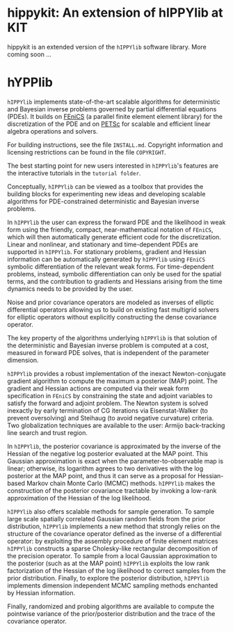 # hippykit: An extension of hIPPYlib at KIT

hippykit is an extended version of the `hIPPYlib` software library. More coming soon ...

# hYPPlib

`hIPPYlib` implements state-of-the-art scalable algorithms for
deterministic and Bayesian inverse problems governed by partial differential equations (PDEs).
It builds on [FEniCS](http://fenicsproject.org/)
(a parallel finite element element library) for the discretization of the PDE
and on [PETSc](http://www.mcs.anl.gov/petsc/) for scalable and efficient linear
algebra operations and solvers.

For building instructions, see the file `INSTALL.md`. Copyright information
and licensing restrictions can be found in the file `COPYRIGHT`.

The best starting point for new users interested in `hIPPYlib`'s
features are the interactive tutorials in the `tutorial folder`.

Conceptually, `hIPPYlib` can be viewed as a toolbox that provides the
building blocks for experimenting new ideas and developing scalable
algorithms for PDE-constrained deterministic and Bayesian inverse problems.

In `hIPPYlib` the user can express the forward PDE and the likelihood in
weak form using the friendly, compact, near-mathematical notation of
`FEniCS`, which will then automatically generate efficient code for the
discretization.  Linear and nonlinear, and stationary and
time-dependent PDEs are supported in `hIPPYlib`.
For stationary problems, gradient and Hessian information can be
automatically generated by `hIPPYlib` using `FEniCS` symbolic differentiation
of the relevant weak forms. For time-dependent problems, instead, symbolic
differentiation can only be used for the spatial terms, and the contribution
to gradients and Hessians arising from the time dynamics needs to be provided
by the user.

Noise and prior covariance operators are modeled as inverses of
elliptic differential operators allowing us to build on existing fast
multigrid solvers for elliptic operators without explicitly
constructing the dense covariance operator.

The key property of the algorithms underlying `hIPPYlib` is that solution
of the deterministic and Bayesian inverse problem is computed
at a cost, measured in forward PDE solves, that is independent of the
parameter dimension.

`hIPPYlib` provides a robust implementation of the inexact
Newton-conjugate gradient algorithm to compute the maximum a posterior
(MAP) point. The gradient and Hessian actions are
computed via their weak form specification in `FEniCS` by
constraining the state and adjoint variables to satisfy the forward
and adjoint problem. The Newton system is solved inexactly by early
termination of CG iterations via Eisenstat-Walker (to prevent
oversolving) and Steihaug (to avoid negative curvature)
criteria. Two globalization techniques are available to the user:
Armijo back-tracking line search and trust region.

In `hIPPYlib`, the posterior covariance is approximated by the
inverse of the Hessian of the negative log posterior evaluated at
the MAP point. This Gaussian approximation is exact when the
parameter-to-observable map is linear; otherwise, its logarithm agrees
to two derivatives with the log posterior at the MAP point, and thus it
can serve as a proposal for Hessian-based Markov chain Monte Carlo (MCMC)
methods. `hIPPYlib` makes the construction of the posterior covariance
tractable by invoking a low-rank approximation of the Hessian of the
log likelihood.

`hIPPYlib` also offers scalable methods for sample generation.
To sample large scale spatially correlated Gaussian random fields from the prior
distribution, `hIPPYlib`  implements a new method that strongly relies on the
structure of the covariance operator defined as the inverse of a differential operator:
by exploiting the assembly procedure of finite element matrices `hIPPYlib` constructs a sparse Cholesky-like rectangular decomposition of the precision operator.
To sample from a local Gaussian approximation to the posterior (such as at the MAP point)
`hIPPYlib` exploits the low rank factorization of the Hessian of the
log likelihood to correct samples from the prior distribution.
Finally, to explore the posterior distribution, `hIPPYlib` implements
dimension independent MCMC sampling methods enchanted by Hessian information.

Finally, randomized and probing algorithms are available to compute
the pointwise variance of the prior/posterior distribution and the trace
of the covariance operator.
